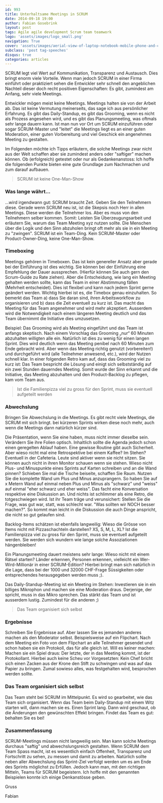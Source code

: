 ```yaml
---
id: 993
title: Unterhaltsame Meetings in SCRUM
date: 2014-09-18 19:00
author: Fabian Gosebrink
layout: post
tags: Agile agile development Scrum team teamwork
logo: 'assets/images/logo_small.png'
navigation: True
cover: 'assets/images/aerial-view-of-laptop-notebook-mobile-phone-and-coffee-cup-on-wooden-table.jpg'
subclass: 'post tag-speeches'
disqus: true
categories: articles
---
```


SCRUM legt viel Wert auf Kommunikation, Transparenz und Austausch. Dies bringt enorm viele Vorteile. Wenn man jedoch SCRUM in einer Firma einführt oder praktiziert sehen die Entwickler sehr schnell den angeblichen Nachteil dieser doch recht positiven Eigenschaften: Es gibt, zumindest am Anfang, sehr viele Meetings.

Entwickler mögen meist keine Meetings. Meetings halten sie von der Arbeit ab. Das ist keine Vermutung meinerseits, das sage ich aus persönlicher Erfahrung. Es gibt das Daily-Standup, es gibt das Grooming, wenn es nicht als Prozess angesehen wird, und es gibt das Planungsmeeting, was oftmals sehr lange dauern kann. Ist man nun vor Ort um SCRUM einzuführen oder sogar SCRUM-Master und "leitet" die Meetings liegt es an einer guten Moderation, einer guten Vorbereitung und viel Geschick ein angenehmes Meeting zu gestalten.

Im Folgenden möchte ich Tipps erläutern, die solche Meetings zwar nicht aus der Welt schaffen aber sie zumindest anders oder "saftiger" machen können. Ob (erfolgreich) getestet oder nur als Gedankenanstoss: Ich hoffe die folgenden Punkte bieten eine gute Grundlage zum Nachmachen und zum darauf aufbauen.

>SCRUM ist keine One-Man-Show

### Was lange währt...

...wird irgendwann gut: SCRUM braucht Zeit. Geben Sie den Teilnehmern diese. Gerade wenn SCRUM neu ist, ist die Skepsis noch Herr in allen Meetings. Diese werden die Teilnehmer los. Aber es muss von den Teilnehmern selber kommen. Somit: Leisten Sie Überzeugungsarbeit und erläutern Sie, warum das Team Meeting xyz nutzen sollte. Die Menschen über die Logik und den Sinn abzuholen bringt oft mehr als sie in ein Meeting zu "zwingen". SCRUM ist ein Team-Ding. Kein SCRUM-Master oder Product-Owner-Ding, keine One-Man-Show.

### Timeboxing

Meetings gehören in Timeboxen. Das ist kein genereller Ansatz aber gerade bei der Einführung ist dies wichtig. Sie können bei der Einführung eine Empfehlung der Dauer aussprechen. (Hierfür können Sie auch gern den Scrum-Guide zu Rate ziehen). Aber die Entscheidung, wie lang ein Meeting gehalten werden sollte, kann das Team in einer Abstimmung fällen (Mehrheit entscheidet). Dies ist flexibel und kann nach jedem Sprint gerne geändert werden. Wichtig hierbei ist es, die Timebox genau einzuhalten. So bemerkt das Team a) dass Sie daran sind, ihren Arbeitsworkflow zu organisieren und b) dass die Zeit eventuell zu kurz ist. Das macht das Meeting für das Team angenehmer und wird mehr akzeptiert. Ausserdem wird die Notwendigkeit nach einem längeren Meeting deutlich und das Team übernimmt die Initiative dies umzusetzen.

Beispiel: Das Grooming wird als Meeting eingeführt und das Team ist anfangs skeptisch. Nach einem Vorschlag das Grooming „nur“ 60 Minuten abzuhalten willigten alle ein. Natürlich ist dies zu wenig für einen langen Sprint. Dies wird deutlich wenn das Meeting penibel nach 60 Minuten zum Ende gebracht wird. Aber wenn das Meeting richtig genutzt (vorbereiten!) und durchgeführt wird (alle Teilnehmer anwesend, etc.), wird der Nutzen schnell klar. In einer folgenden Retro kam auf, dass das Grooming viel zu kurz ist: Das Team bespricht die Lösung und einigt sich selbstständig auf ein zwei Stunden dauerndes Meeting. Somit wurde der Sinn erkannt und die Initiative, das Meeting abzuhalten und den Product-Backlog zu pflegen, kam vom Team aus.

>Ist die Familienpizza viel zu gross für den Sprint, muss sie eventuell aufgeteilt werden

### Abwechslung

Bringen Sie Abwechslung in die Meetings. Es gibt recht viele Meetings, die SCRUM mit sich bringt. bei kürzeren Sprints wirken diese noch mehr, auch wenn die Meetings dann natürlich kürzer sind.

Die Präsentation, wenn Sie eine haben, muss nicht immer dieselbe sein. Verändern Sie ihre Folien optisch. Inhaltlich sollte die Agenda jedoch schon einen geregelten Ablauf haben. Eine gewisse Routine gibt auch Sicherheit. Aber wieso nicht mal eine Retrospektive bei einem Kaffee? Im Stehen? Eventuell in der Cafeteria. Leute sind aktiver wenn sie nicht sitzen. Sie können auch nicht in ihren Monitor schauen wenn sie stehen. Wieso nicht Plus- und Minuspunkte eines Sprints auf Karten schreiben und an die Wand pinnen? Schieben Sie mal die Tische beiseite, schaffen Sie Raum. Nutzen Sie die komplette Wand um Plus und Minus anzuprangern. So haben Sie auf x Metern Wand auf einmal neben Plus und Minus als "schwarz" und "weiss" auf einmal "eher schwarz und eher weiss". Das facht eine Konversation respektive eine Diskussion an. Und nichts ist schlimmer als eine Retro, die totgeschwiegen wird. Ist ihr Team träge und verunsichert: Stellen Sie die Frage, was gut war, statt, was schlecht war. "Was sollten wir NOCH besser machen?". So kommt man leicht in die Diskussion die auch Dinge anspricht, die nicht so gut gelaufen sind.

Backlog-Items schätzen ist ebenfalls langweilig: Wieso die Grösse von Items nicht mit Pizzaschachteln darstellen? XS, S, M, L, XL? Ist die Familienpizza viel zu gross für den Sprint, muss sie eventuell aufgeteilt werden. Sie werden sich wundern wie lange solche Assoziationen hängenbleiben!

Ein Planungsmeeting dauert meistens sehr lange: Wieso nicht mit einem Rätsel starten? Länder erkennen, Personen erkennen, vielleicht ein Wer-Wird-Millionär in einer SCRUM-Edition? Hierbei bringt man sich natürlich in die Lage, dass bei der 1000 und 32000 CHF-Frage Süssigkeiten oder entsprechendes herausgegeben werden muss ;).

Das Daily-Standup-Meeting ist ein Meeting im Stehen: Investieren sie in ein billiges Mikrophon und machen sie eine Moderation draus. Derjenige, der spricht, muss in das Mikro sprechen. Das stärkt das Team und ist ausserdem lustig. Zumindest für die anderen ;)

>Das Team organisiert sich selbst

### Ergebnisse

Schreiben Sie Ergebnisse auf. Aber lassen Sie es jemanden anderes machen als den Moderator selbst. Beispielsweise auf ein Flipchart. Nach dem Meeting ein Foto von dem Flipchart an alle Teilnehmer gesendet und schon haben sie ein Protokoll, das für alle gleich ist. Will es keiner machen: Machen sie ein Spiel draus: Der letzte, der in das Meeting kommt, ist der Protokollant. Hierbei auch keine Scheu vor Vorgesetzten: Kein Chef bricht sich einen Zacken aus der Krone den Stift zu schwingen und was auf das Papier zu bringen. Zumal sowieso alles, was festgehalten wird, besprochen werden sollte.

### Das Team organisiert sich selbst

Das Team steht bei SCRUM im Mittelpunkt. Es wird so gearbeitet, wie das Team sich organisiert. Wenn das Team beim Daily-Standup mit einem Witz starten will, dann machen sie es. Einen Sprint lang. Dann wird geschaut, ob die Änderungen den gewünschten Effekt bringen. Findet das Team es gut: behalten Sie es bei!

### Zusammenfassung

SCRUM-Meetings müssen nicht langweilig sein. Man kann solche Meetings durchaus "saftig" und abwechslungsreich gestalten. Wenn SCRUM dem Team Spass macht, ist es wesentlich einfach Offenheit, Transparenz und Fortschritt zu sehen, zu messen und damit zu arbeiten. Natürlich sollte neben aller Abwechslung das Sprint-Ziel verfolgt werden um es am Ende des Sprints möglichst zu Erfüllen. Jedoch kann man, mit den richtigen Mitteln, Teams für SCRUM begeistern. Ich hoffe mit den genannten Beispielen konnte ich einige Denkanstösse geben.

Gruss

Fabian
